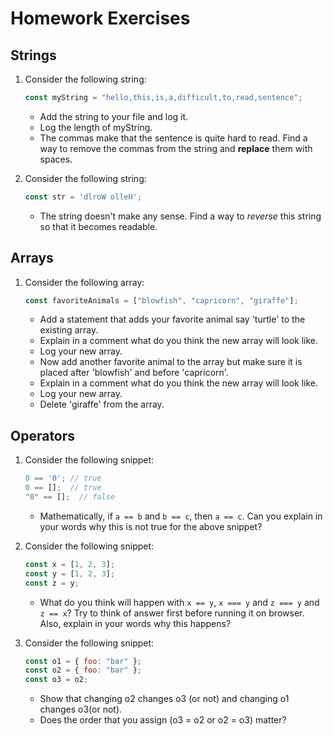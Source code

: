 # Homework Exercises

## Strings

1. Consider the following string:

    ```JavaScript
    const myString = "hello,this,is,a,difficult,to,read,sentence";
    ```

    - Add the string to your file and log it.
    - Log the length of myString.
    - The commas make that the sentence is quite hard to read. Find a way to remove the commas from the string and __replace__ them with spaces.

2. Consider the following string:

    ```JavaScript
    const str = 'dlroW olleH';
    ```

    - The string doesn't make any sense. Find a way to _reverse_ this string so that it becomes readable.

## Arrays

1. Consider the following array:

    ```JavaScript
    const favoriteAnimals = ["blowfish", "capricorn", "giraffe"];
    ```

    - Add a statement that adds your favorite animal say 'turtle' to the existing array.
    - Explain in a comment what do you think the new array will look like.
    - Log your new array.
    - Now add another favorite animal to the array but make sure it is placed after 'blowfish' and before 'capricorn'.
    - Explain in a comment what do you think the new array will look like.
    - Log your new array.
    - Delete 'giraffe' from the array.

## Operators

1. Consider the following snippet:

    ```JavaScript
    0 == '0'; // true
    0 == [];  // true
    "0" == [];  // false
    ```

    - Mathematically, if `a == b` and `b == c`, then `a == c`. Can you explain in your words why this is not true for the above snippet?

2. Consider the following snippet:

    ```JavaScript
    const x = [1, 2, 3];
    const y = [1, 2, 3];
    const z = y;
    ```

    - What do you think will happen with `x == y`, `x === y` and `z === y` and `z == x`? Try to think of answer first before running it on browser. Also, explain in your words why this happens?

3. Consider the following snippet:

    ```JavaScript
    const o1 = { foo: "bar" };
    const o2 = { foo: "bar" };
    const o3 = o2;
    ```

    - Show that changing o2 changes o3 (or not) and changing o1 changes o3(or not).
    - Does the order that you assign (o3 = o2 or o2 = o3) matter?
